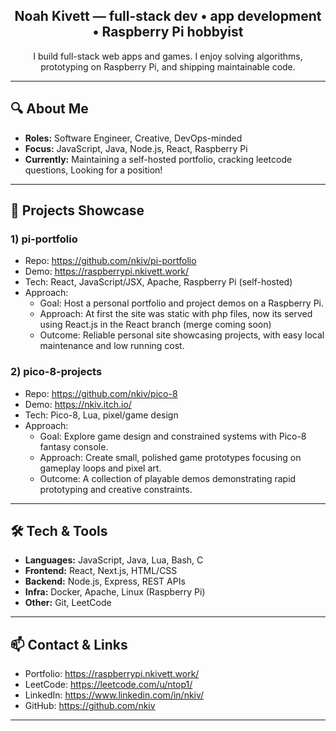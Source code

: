 <p align="center">
  <h2 align="center">Noah Kivett — full-stack dev • app development • Raspberry Pi hobbyist</h2>
  <p align="center">I build full-stack web apps and games. I enjoy solving algorithms, prototyping on Raspberry Pi, and shipping maintainable code.</p>
</p>

---

## 🔍 About Me
- **Roles:** Software Engineer, Creative, DevOps-minded
- **Focus:** JavaScript, Java, Node.js, React, Raspberry Pi
- **Currently:** Maintaining a self-hosted portfolio, cracking leetcode questions, Looking for a position!

---

## 🚀 Projects Showcase

### 1) pi-portfolio
- Repo: https://github.com/nkiv/pi-portfolio
- Demo: https://raspberrypi.nkivett.work/
- Tech: React, JavaScript/JSX, Apache, Raspberry Pi (self-hosted)
- Approach:
  - Goal: Host a personal portfolio and project demos on a Raspberry Pi.
  - Approach: At first the site was static with php files, now its served using React.js in the React branch (merge coming soon)
  - Outcome: Reliable personal site showcasing projects, with easy local maintenance and low running cost.

### 2) pico-8-projects
- Repo: https://github.com/nkiv/pico-8
- Demo: https://nkiv.itch.io/
- Tech: Pico-8, Lua, pixel/game design
- Approach:
  - Goal: Explore game design and constrained systems with Pico-8 fantasy console.
  - Approach: Create small, polished game prototypes focusing on gameplay loops and pixel art.
  - Outcome: A collection of playable demos demonstrating rapid prototyping and creative constraints.

---

## 🛠️ Tech & Tools
- **Languages:** JavaScript, Java, Lua, Bash, C 
- **Frontend:** React, Next.js, HTML/CSS  
- **Backend:** Node.js, Express, REST APIs  
- **Infra:** Docker, Apache, Linux (Raspberry Pi)  
- **Other:** Git, LeetCode

---

## 📫 Contact & Links
- Portfolio: https://raspberrypi.nkivett.work/  
- LeetCode: https://leetcode.com/u/ntop1/  
- LinkedIn: https://www.linkedin.com/in/nkiv/  
- GitHub: https://github.com/nkiv

---
